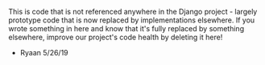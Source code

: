 This is code that is not referenced anywhere in the Django project - largely
prototype code that is now replaced by implementations elsewhere. If you wrote 
something in here and know that it's fully replaced by something elsewhere,
improve our project's code health by deleting it here!

- Ryaan 5/26/19
